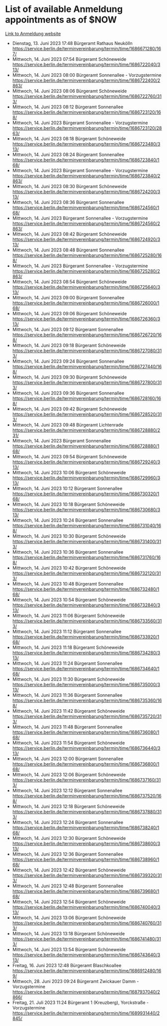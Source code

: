 # List of available Anmeldung appointments as of $NOW
[Link to Anmeldung website](https://service.berlin.de/terminvereinbarung/termin/tag.php?termin=1&anliegen[]=120686&dienstleisterlist=122210,122217,327316,122219,327312,122227,327314,122231,327346,122243,327348,122254,122252,329742,122260,329745,122262,329748,122271,327278,122273,327274,122277,327276,330436,122280,327294,122282,327290,122284,327292,122291,327270,122285,327266,122286,327264,122296,327268,150230,329760,122297,327286,122294,327284,122312,329763,122314,329775,122304,327330,122311,327334,122309,327332,317869,122281,327352,122279,329772,122283,122276,327324,122274,327326,122267,329766,122246,327318,122251,327320,122257,327322,122208,327298,122226,327300&herkunft=http%3A%2F%2Fservice.berlin.de%2Fdienstleistung%2F120686%2F)
- Dienstag, 13. Juni 2023 17:48 Bürgeramt Rathaus Neukölln https://service.berlin.de/terminvereinbarung/termin/time/1686671280/167/
- Mittwoch, 14. Juni 2023 07:54 Bürgeramt Schöneweide https://service.berlin.de/terminvereinbarung/termin/time/1686722040/313/
- Mittwoch, 14. Juni 2023 08:00 Bürgeramt Sonnenallee - Vorzugstermine https://service.berlin.de/terminvereinbarung/termin/time/1686722400/2863/
- Mittwoch, 14. Juni 2023 08:06 Bürgeramt Schöneweide https://service.berlin.de/terminvereinbarung/termin/time/1686722760/313/
- Mittwoch, 14. Juni 2023 08:12 Bürgeramt Sonnenallee https://service.berlin.de/terminvereinbarung/termin/time/1686723120/168/
- Mittwoch, 14. Juni 2023  Bürgeramt Sonnenallee - Vorzugstermine https://service.berlin.de/terminvereinbarung/termin/time/1686723120/2863/
- Mittwoch, 14. Juni 2023 08:18 Bürgeramt Schöneweide https://service.berlin.de/terminvereinbarung/termin/time/1686723480/313/
- Mittwoch, 14. Juni 2023 08:24 Bürgeramt Sonnenallee https://service.berlin.de/terminvereinbarung/termin/time/1686723840/168/
- Mittwoch, 14. Juni 2023  Bürgeramt Sonnenallee - Vorzugstermine https://service.berlin.de/terminvereinbarung/termin/time/1686723840/2863/
- Mittwoch, 14. Juni 2023 08:30 Bürgeramt Schöneweide https://service.berlin.de/terminvereinbarung/termin/time/1686724200/313/
- Mittwoch, 14. Juni 2023 08:36 Bürgeramt Sonnenallee https://service.berlin.de/terminvereinbarung/termin/time/1686724560/168/
- Mittwoch, 14. Juni 2023  Bürgeramt Sonnenallee - Vorzugstermine https://service.berlin.de/terminvereinbarung/termin/time/1686724560/2863/
- Mittwoch, 14. Juni 2023 08:42 Bürgeramt Schöneweide https://service.berlin.de/terminvereinbarung/termin/time/1686724920/313/
- Mittwoch, 14. Juni 2023 08:48 Bürgeramt Sonnenallee https://service.berlin.de/terminvereinbarung/termin/time/1686725280/168/
- Mittwoch, 14. Juni 2023  Bürgeramt Sonnenallee - Vorzugstermine https://service.berlin.de/terminvereinbarung/termin/time/1686725280/2863/
- Mittwoch, 14. Juni 2023 08:54 Bürgeramt Schöneweide https://service.berlin.de/terminvereinbarung/termin/time/1686725640/313/
- Mittwoch, 14. Juni 2023 09:00 Bürgeramt Sonnenallee https://service.berlin.de/terminvereinbarung/termin/time/1686726000/168/
- Mittwoch, 14. Juni 2023 09:06 Bürgeramt Schöneweide https://service.berlin.de/terminvereinbarung/termin/time/1686726360/313/
- Mittwoch, 14. Juni 2023 09:12 Bürgeramt Sonnenallee https://service.berlin.de/terminvereinbarung/termin/time/1686726720/168/
- Mittwoch, 14. Juni 2023 09:18 Bürgeramt Schöneweide https://service.berlin.de/terminvereinbarung/termin/time/1686727080/313/
- Mittwoch, 14. Juni 2023 09:24 Bürgeramt Sonnenallee https://service.berlin.de/terminvereinbarung/termin/time/1686727440/168/
- Mittwoch, 14. Juni 2023 09:30 Bürgeramt Schöneweide https://service.berlin.de/terminvereinbarung/termin/time/1686727800/313/
- Mittwoch, 14. Juni 2023 09:36 Bürgeramt Sonnenallee https://service.berlin.de/terminvereinbarung/termin/time/1686728160/168/
- Mittwoch, 14. Juni 2023 09:42 Bürgeramt Schöneweide https://service.berlin.de/terminvereinbarung/termin/time/1686728520/313/
- Mittwoch, 14. Juni 2023 09:48 Bürgeramt Lichtenrade https://service.berlin.de/terminvereinbarung/termin/time/1686728880/231/
- Mittwoch, 14. Juni 2023  Bürgeramt Sonnenallee https://service.berlin.de/terminvereinbarung/termin/time/1686728880/168/
- Mittwoch, 14. Juni 2023 09:54 Bürgeramt Schöneweide https://service.berlin.de/terminvereinbarung/termin/time/1686729240/313/
- Mittwoch, 14. Juni 2023 10:06 Bürgeramt Schöneweide https://service.berlin.de/terminvereinbarung/termin/time/1686729960/313/
- Mittwoch, 14. Juni 2023 10:12 Bürgeramt Sonnenallee https://service.berlin.de/terminvereinbarung/termin/time/1686730320/168/
- Mittwoch, 14. Juni 2023 10:18 Bürgeramt Schöneweide https://service.berlin.de/terminvereinbarung/termin/time/1686730680/313/
- Mittwoch, 14. Juni 2023 10:24 Bürgeramt Sonnenallee https://service.berlin.de/terminvereinbarung/termin/time/1686731040/168/
- Mittwoch, 14. Juni 2023 10:30 Bürgeramt Schöneweide https://service.berlin.de/terminvereinbarung/termin/time/1686731400/313/
- Mittwoch, 14. Juni 2023 10:36 Bürgeramt Sonnenallee https://service.berlin.de/terminvereinbarung/termin/time/1686731760/168/
- Mittwoch, 14. Juni 2023 10:42 Bürgeramt Schöneweide https://service.berlin.de/terminvereinbarung/termin/time/1686732120/313/
- Mittwoch, 14. Juni 2023 10:48 Bürgeramt Sonnenallee https://service.berlin.de/terminvereinbarung/termin/time/1686732480/168/
- Mittwoch, 14. Juni 2023 10:54 Bürgeramt Schöneweide https://service.berlin.de/terminvereinbarung/termin/time/1686732840/313/
- Mittwoch, 14. Juni 2023 11:06 Bürgeramt Schöneweide https://service.berlin.de/terminvereinbarung/termin/time/1686733560/313/
- Mittwoch, 14. Juni 2023 11:12 Bürgeramt Sonnenallee https://service.berlin.de/terminvereinbarung/termin/time/1686733920/168/
- Mittwoch, 14. Juni 2023 11:18 Bürgeramt Schöneweide https://service.berlin.de/terminvereinbarung/termin/time/1686734280/313/
- Mittwoch, 14. Juni 2023 11:24 Bürgeramt Sonnenallee https://service.berlin.de/terminvereinbarung/termin/time/1686734640/168/
- Mittwoch, 14. Juni 2023 11:30 Bürgeramt Schöneweide https://service.berlin.de/terminvereinbarung/termin/time/1686735000/313/
- Mittwoch, 14. Juni 2023 11:36 Bürgeramt Sonnenallee https://service.berlin.de/terminvereinbarung/termin/time/1686735360/168/
- Mittwoch, 14. Juni 2023 11:42 Bürgeramt Schöneweide https://service.berlin.de/terminvereinbarung/termin/time/1686735720/313/
- Mittwoch, 14. Juni 2023 11:48 Bürgeramt Sonnenallee https://service.berlin.de/terminvereinbarung/termin/time/1686736080/168/
- Mittwoch, 14. Juni 2023 11:54 Bürgeramt Schöneweide https://service.berlin.de/terminvereinbarung/termin/time/1686736440/313/
- Mittwoch, 14. Juni 2023 12:00 Bürgeramt Sonnenallee https://service.berlin.de/terminvereinbarung/termin/time/1686736800/168/
- Mittwoch, 14. Juni 2023 12:06 Bürgeramt Schöneweide https://service.berlin.de/terminvereinbarung/termin/time/1686737160/313/
- Mittwoch, 14. Juni 2023 12:12 Bürgeramt Sonnenallee https://service.berlin.de/terminvereinbarung/termin/time/1686737520/168/
- Mittwoch, 14. Juni 2023 12:18 Bürgeramt Schöneweide https://service.berlin.de/terminvereinbarung/termin/time/1686737880/313/
- Mittwoch, 14. Juni 2023 12:24 Bürgeramt Sonnenallee https://service.berlin.de/terminvereinbarung/termin/time/1686738240/168/
- Mittwoch, 14. Juni 2023 12:30 Bürgeramt Schöneweide https://service.berlin.de/terminvereinbarung/termin/time/1686738600/313/
- Mittwoch, 14. Juni 2023 12:36 Bürgeramt Sonnenallee https://service.berlin.de/terminvereinbarung/termin/time/1686738960/168/
- Mittwoch, 14. Juni 2023 12:42 Bürgeramt Schöneweide https://service.berlin.de/terminvereinbarung/termin/time/1686739320/313/
- Mittwoch, 14. Juni 2023 12:48 Bürgeramt Sonnenallee https://service.berlin.de/terminvereinbarung/termin/time/1686739680/168/
- Mittwoch, 14. Juni 2023 12:54 Bürgeramt Schöneweide https://service.berlin.de/terminvereinbarung/termin/time/1686740040/313/
- Mittwoch, 14. Juni 2023 13:06 Bürgeramt Schöneweide https://service.berlin.de/terminvereinbarung/termin/time/1686740760/313/
- Mittwoch, 14. Juni 2023 13:18 Bürgeramt Schöneweide https://service.berlin.de/terminvereinbarung/termin/time/1686741480/313/
- Mittwoch, 14. Juni 2023 13:54 Bürgeramt Schöneweide https://service.berlin.de/terminvereinbarung/termin/time/1686743640/313/
- Freitag, 16. Juni 2023 12:48 Bürgeramt Blaschkoallee https://service.berlin.de/terminvereinbarung/termin/time/1686912480/169/
- Mittwoch, 28. Juni 2023 09:24 Bürgeramt Zwickauer Damm - Vorzugstermine https://service.berlin.de/terminvereinbarung/termin/time/1687937040/2866/
- Freitag, 21. Juli 2023 11:24 Bürgeramt 1 (Kreuzberg), Yorckstraße - Vorzugstermine https://service.berlin.de/terminvereinbarung/termin/time/1689931440/2845/

